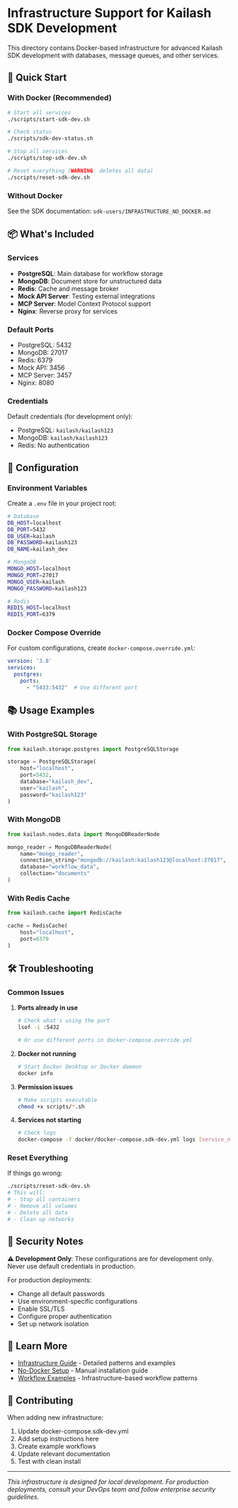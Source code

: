 # Infrastructure Support for Kailash SDK Development

This directory contains Docker-based infrastructure for advanced Kailash SDK development with databases, message queues, and other services.

## 🚀 Quick Start

### With Docker (Recommended)

```bash
# Start all services
./scripts/start-sdk-dev.sh

# Check status
./scripts/sdk-dev-status.sh

# Stop all services
./scripts/stop-sdk-dev.sh

# Reset everything (WARNING: deletes all data)
./scripts/reset-sdk-dev.sh
```

### Without Docker

See the SDK documentation: `sdk-users/INFRASTRUCTURE_NO_DOCKER.md`

## 📦 What's Included

### Services
- **PostgreSQL**: Main database for workflow storage
- **MongoDB**: Document store for unstructured data
- **Redis**: Cache and message broker
- **Mock API Server**: Testing external integrations
- **MCP Server**: Model Context Protocol support
- **Nginx**: Reverse proxy for services

### Default Ports
- PostgreSQL: 5432
- MongoDB: 27017
- Redis: 6379
- Mock API: 3456
- MCP Server: 3457
- Nginx: 8080

### Credentials
Default credentials (for development only):
- PostgreSQL: `kailash/kailash123`
- MongoDB: `kailash/kailash123`
- Redis: No authentication

## 🔧 Configuration

### Environment Variables
Create a `.env` file in your project root:
```bash
# Database
DB_HOST=localhost
DB_PORT=5432
DB_USER=kailash
DB_PASSWORD=kailash123
DB_NAME=kailash_dev

# MongoDB
MONGO_HOST=localhost
MONGO_PORT=27017
MONGO_USER=kailash
MONGO_PASSWORD=kailash123

# Redis
REDIS_HOST=localhost
REDIS_PORT=6379
```

### Docker Compose Override
For custom configurations, create `docker-compose.override.yml`:
```yaml
version: '3.8'
services:
  postgres:
    ports:
      - "5433:5432"  # Use different port
```

## 📚 Usage Examples

### With PostgreSQL Storage
```python
from kailash.storage.postgres import PostgreSQLStorage

storage = PostgreSQLStorage(
    host="localhost",
    port=5432,
    database="kailash_dev",
    user="kailash",
    password="kailash123"
)
```

### With MongoDB
```python
from kailash.nodes.data import MongoDBReaderNode

mongo_reader = MongoDBReaderNode(
    name="mongo_reader",
    connection_string="mongodb://kailash:kailash123@localhost:27017",
    database="workflow_data",
    collection="documents"
)
```

### With Redis Cache
```python
from kailash.cache import RedisCache

cache = RedisCache(
    host="localhost",
    port=6379
)
```

## 🛠️ Troubleshooting

### Common Issues

1. **Ports already in use**
   ```bash
   # Check what's using the port
   lsof -i :5432

   # Or use different ports in docker-compose.override.yml
   ```

2. **Docker not running**
   ```bash
   # Start Docker Desktop or Docker daemon
   docker info
   ```

3. **Permission issues**
   ```bash
   # Make scripts executable
   chmod +x scripts/*.sh
   ```

4. **Services not starting**
   ```bash
   # Check logs
   docker-compose -f docker/docker-compose.sdk-dev.yml logs [service_name]
   ```

### Reset Everything
If things go wrong:
```bash
./scripts/reset-sdk-dev.sh
# This will:
# - Stop all containers
# - Remove all volumes
# - Delete all data
# - Clean up networks
```

## 🔐 Security Notes

⚠️ **Development Only**: These configurations are for development only. Never use default credentials in production.

For production deployments:
- Change all default passwords
- Use environment-specific configurations
- Enable SSL/TLS
- Configure proper authentication
- Set up network isolation

## 📖 Learn More

- [Infrastructure Guide](../sdk-users/INFRASTRUCTURE_GUIDE.md) - Detailed patterns and examples
- [No-Docker Setup](../sdk-users/INFRASTRUCTURE_NO_DOCKER.md) - Manual installation guide
- [Workflow Examples](../sdk-users/workflows/by-pattern/infrastructure/) - Infrastructure-based workflow patterns

## 🤝 Contributing

When adding new infrastructure:
1. Update docker-compose.sdk-dev.yml
2. Add setup instructions here
3. Create example workflows
4. Update relevant documentation
5. Test with clean install

---

*This infrastructure is designed for local development. For production deployments, consult your DevOps team and follow enterprise security guidelines.*
